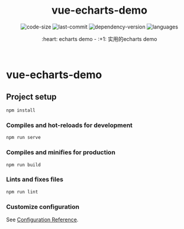 <div align="center">
  <h1>vue-echarts-demo</h1>
  
  <p>
    <img src="https://img.shields.io/github/languages/code-size/Ritusan/vue-echarts-demo" alt="code-size" />
    <img src="https://img.shields.io/github/last-commit/Ritusan/vue-echarts-demo" alt="last-commit" />
    <img src="https://img.shields.io/github/package-json/dependency-version/Ritusan/vue-echarts-demo/vue" alt="dependency-version" />
    <img src="https://img.shields.io/github/languages/count/Ritusan/vue-echarts-demo" alt="languages" />
  </p>
  
  <p>:heart: echarts demo - :+1: 实用的echarts demo</p>
  <p><i></i></p>
</div>

<br />

# vue-echarts-demo

## Project setup
```
npm install
```

### Compiles and hot-reloads for development
```
npm run serve
```

### Compiles and minifies for production
```
npm run build
```

### Lints and fixes files
```
npm run lint
```

### Customize configuration
See [Configuration Reference](https://cli.vuejs.org/config/).

